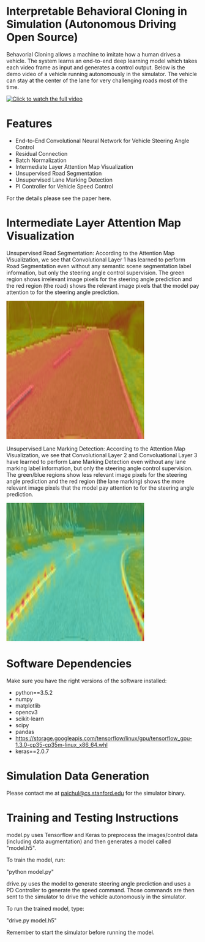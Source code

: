 # Interpretable Behavioral Cloning in Simulation (Autonomous Driving Open Source)

Behavorial Cloning allows a machine to imitate how a human drives a vehicle. The system 
learns an end-to-end deep learning model which takes each video frame as input and 
generates a control output. Below is the demo video of a vehicle running autonomously in the 
simulator. The vehicle can stay at the center of the lane for very challenging roads most of the time.

[![Click to watch the full video](https://github.com/paichul/Behavioral-Cloning/blob/master/bc.gif)](https://www.youtube.com/watch?v=pNWlzoTTb_A)

# Features
- End-to-End Convolutional Neural Network for Vehicle Steering Angle Control
- Residual Connection
- Batch Normalization
- Intermediate Layer Attention Map Visualization
- Unsupervised Road Segmentation
- Unsupervised Lane Marking Detection
- PI Controller for Vehicle Speed Control

For the details please see the paper here.

# Intermediate Layer Attention Map Visualization
Unsupervised Road Segmentation: According to the Attention Map Visualization, we see that 
Convolutional Layer 1 has learned to perform Road Segmentation even without 
any semantic scene segmentation label information, but only the steering angle control supervision.
The green region shows irrelevant image pixels for the steering angle prediction and the red region (the road)
shows the relevant image pixels that the model pay attention to for the steering angle prediction.

![](https://github.com/paichul/Behavioral-Cloning/blob/master/unsupervised%20road%20segmentation.png)

Unsupervised Lane Marking Detection: According to the Attention Map Visualization, we see that 
Convolutional Layer 2 and Convoluational Layer 3 have learned to perform Lane Marking Detection even without 
any lane marking label information, but only the steering angle control supervision.
The green/blue regions show less relevant image pixels for the steering angle prediction and the red region (the lane marking) shows the more relevant image pixels that the model pay attention to for the steering angle prediction.

![](https://github.com/paichul/Behavioral-Cloning/blob/master/unsupervised%20lane%20marking%20detection.png)


# Software Dependencies
Make sure you have the right versions of the software installed: 
- python==3.5.2
- numpy
- matplotlib
- opencv3
- scikit-learn
- scipy
- pandas
- https://storage.googleapis.com/tensorflow/linux/gpu/tensorflow_gpu-1.3.0-cp35-cp35m-linux_x86_64.whl
- keras==2.0.7

# Simulation Data Generation
Please contact me at paichul@cs.stanford.edu for the simulator binary.

# Training and Testing Instructions

model.py uses Tensorflow and Keras to preprocess the images/control data (including data augmentation) and then generates a 
model called "model.h5".

To train the model, run:

"python model.py"

drive.py uses the model to generate steering angle prediction and uses a PD Controller to generate the speed command. Those commands are then sent to the simulator to drive the vehicle autonomously in the simulator. 

To run the trained model, type:

"drive.py model.h5"

Remember to start the simulator before running the model.
